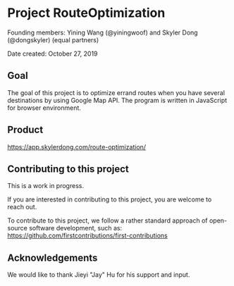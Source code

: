 # Project RouteOptimization

Founding members:
Yining Wang (@yiningwoof) and Skyler Dong (@dongskyler)
(equal partners)

Date created: October 27, 2019

## Goal
The goal of this project is to optimize errand routes when you have several destinations by using Google Map API. The program is written in JavaScript for browser environment.

## Product
https://app.skylerdong.com/route-optimization/

## Contributing to this project
This is a work in progress.

If you are interested in contributing to this project, you are welcome
to reach out.

To contribute to this project, we follow a rather standard approach of
open-source software development, such as:
https://github.com/firstcontributions/first-contributions

## Acknowledgements
We would like to thank Jieyi "Jay" Hu for his support and input.
